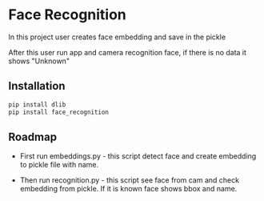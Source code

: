 
# Face Recognition

In this project user creates face embedding and save in the pickle

After this user run app and camera recognition face, if there is no data it shows "Unknown"




## Installation


```bash
pip install dlib
pip install face_recognition
```
    
## Roadmap

- First run embeddings.py - this script detect face and create embedding to pickle file with name.

- Then run recognition.py - this script see face from cam and check embedding from pickle. If it is known face shows bbox and name.

